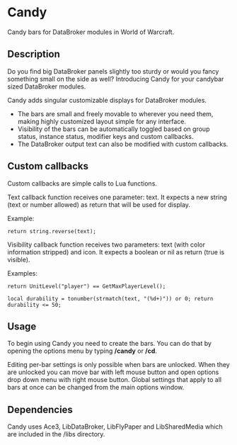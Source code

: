 # Candy
Candy bars for DataBroker modules in World of Warcraft.

## Description
Do you find big DataBroker panels slightly too sturdy or would you fancy something small on the side as well? Introducing Candy for your candybar sized DataBroker modules.

Candy adds singular customizable displays for DataBroker modules.

* The bars are small and freely movable to wherever you need them, making highly customized layout simple for any interface.
* Visibility of the bars can be automatically toggled based on group status, instance status, modifier keys and custom callbacks.
* The DataBroker output text can also be modified with custom callbacks.

## Custom callbacks

Custom callbacks are simple calls to Lua functions.

Text callback function receives one parameter: text. It expects a new string (text or number allowed) as return that will be used for display.

Example:

```-- Returns reverse text
return string.reverse(text);
```

Visibility callback function receives two parameters: text (with color information stripped) and icon. It expects a boolean or nil as return (true is visible).

Examples:

```-- Toggles visibility based on if player has reached maximum level
return UnitLevel("player") == GetMaxPlayerLevel();
```

```-- Toggles visibility based on durability number displayed
local durability = tonumber(strmatch(text, "(%d+)")) or 0; return durability <= 50;
```

## Usage

To begin using Candy you need to create the bars. You can do that by opening the options menu by typing **/candy** or **/cd**.

Editing per-bar settings is only possible when bars are unlocked. When they are unlocked you can move bar with left mouse button and open options drop down menu with right mouse button. Global settings that apply to all bars at once can be changed from the main options window.

## Dependencies
Candy uses Ace3, LibDataBroker, LibFlyPaper and LibSharedMedia which are included in the /libs directory.
